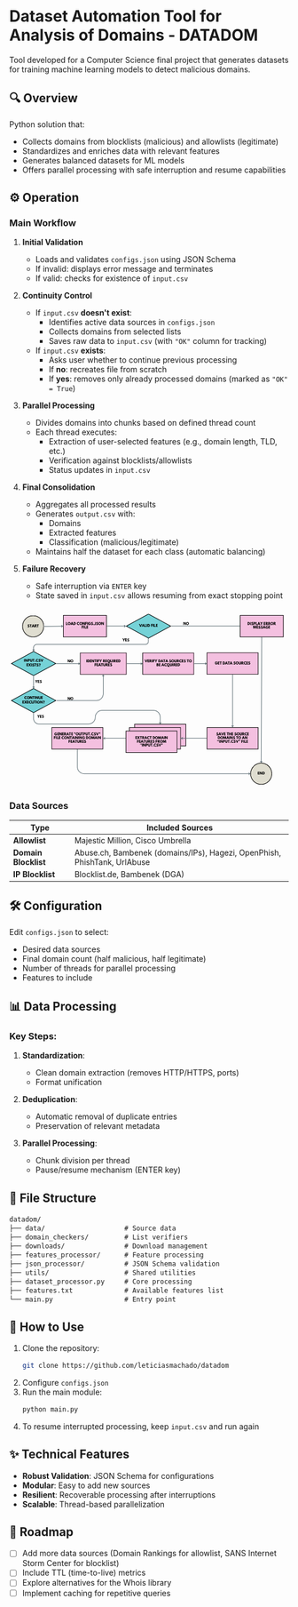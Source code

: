 # Dataset Automation Tool for Analysis of Domains - DATADOM

Tool developed for a Computer Science final project that generates datasets for training machine learning models to detect malicious domains.

## 🔍 Overview

Python solution that:
- Collects domains from blocklists (malicious) and allowlists (legitimate)
- Standardizes and enriches data with relevant features
- Generates balanced datasets for ML models
- Offers parallel processing with safe interruption and resume capabilities

## ⚙️ Operation

### Main Workflow

1. **Initial Validation**  
   - Loads and validates `configs.json` using JSON Schema  
   - If invalid: displays error message and terminates  
   - If valid: checks for existence of `input.csv`

2. **Continuity Control**  
   - If `input.csv` **doesn't exist**:  
     - Identifies active data sources in `configs.json`  
     - Collects domains from selected lists  
     - Saves raw data to `input.csv` (with `"OK"` column for tracking)  
   - If `input.csv` **exists**:  
     - Asks user whether to continue previous processing  
     - If **no**: recreates file from scratch  
     - If **yes**: removes only already processed domains (marked as `"OK" = True`)

3. **Parallel Processing**  
   - Divides domains into chunks based on defined thread count  
   - Each thread executes:  
     - Extraction of user-selected features (e.g., domain length, TLD, etc.)  
     - Verification against blocklists/allowlists  
     - Status updates in `input.csv`  

4. **Final Consolidation**  
   - Aggregates all processed results  
   - Generates `output.csv` with:  
     - Domains  
     - Extracted features  
     - Classification (malicious/legitimate)  
   - Maintains half the dataset for each class (automatic balancing)

5. **Failure Recovery**  
   - Safe interruption via `ENTER` key  
   - State saved in `input.csv` allows resuming from exact stopping point  

![Tool Flowchart](Tool_Flowchart.png)

### Data Sources
| Type           | Included Sources                                                                 |
|----------------|----------------------------------------------------------------------------------|
| **Allowlist**  | Majestic Million, Cisco Umbrella                                                 |
| **Domain Blocklist** | Abuse.ch, Bambenek (domains/IPs), Hagezi, OpenPhish, PhishTank, UrlAbuse        |
| **IP Blocklist** | Blocklist.de, Bambenek (DGA)                                          |

## 🛠 Configuration

Edit `configs.json` to select:
- Desired data sources
- Final domain count (half malicious, half legitimate)
- Number of threads for parallel processing
- Features to include

## 📊 Data Processing

### Key Steps:
1. **Standardization**:
   - Clean domain extraction (removes HTTP/HTTPS, ports)
   - Format unification

2. **Deduplication**:
   - Automatic removal of duplicate entries
   - Preservation of relevant metadata

3. **Parallel Processing**:
   - Chunk division per thread
   - Pause/resume mechanism (ENTER key)

## 📁 File Structure

```
datadom/
├── data/                    # Source data
├── domain_checkers/         # List verifiers
├── downloads/               # Download management
├── features_processor/      # Feature processing
├── json_processor/          # JSON Schema validation
├── utils/                   # Shared utilities
├── dataset_processor.py     # Core processing
├── features.txt             # Available features list
└── main.py                  # Entry point
```

## 🚀 How to Use
1. Clone the repository:
   ```bash
   git clone https://github.com/leticiasmachado/datadom
   ```
2. Configure `configs.json`
3. Run the main module:
   ```bash
   python main.py
   ```
4. To resume interrupted processing, keep `input.csv` and run again

## ✨ Technical Features
- **Robust Validation**: JSON Schema for configurations
- **Modular**: Easy to add new sources
- **Resilient**: Recoverable processing after interruptions
- **Scalable**: Thread-based parallelization

## 📌 Roadmap
- [ ] Add more data sources (Domain Rankings for allowlist, SANS Internet Storm Center for blocklist)
- [ ] Include TTL (time-to-live) metrics
- [ ] Explore alternatives for the Whois library
- [ ] Implement caching for repetitive queries
